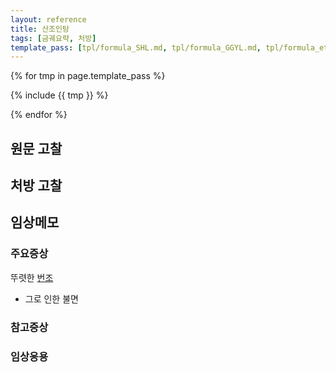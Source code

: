 ```yaml
---
layout: reference
title: 산조인탕
tags: [금궤요략, 처방]
template_pass: [tpl/formula_SHL.md, tpl/formula_GGYL.md, tpl/formula_etc.md]
---
```


{% for tmp in page.template_pass %}

{% include {{ tmp }} %}

{% endfor %}


## 원문 고찰

## 처방 고찰



## 임상메모

### 주요증상

뚜렷한 [번조]({{site.sympurl}}/번)
* 그로 인한 불면

### 참고증상


### 임상응용

